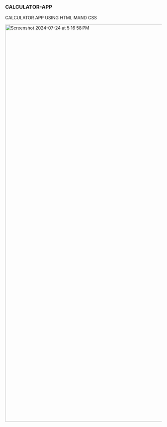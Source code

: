### CALCULATOR-APP
CALCULATOR APP USING HTML MAND CSS

<img width="1278" alt="Screenshot 2024-07-24 at 5 16 58 PM" src="https://github.com/user-attachments/assets/11ff031c-bbd1-4ec6-9304-f822529c2182">
